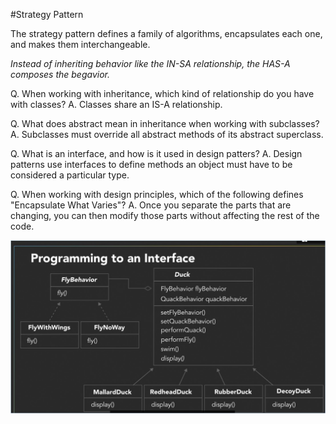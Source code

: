 #Strategy Pattern

The strategy pattern defines a family of algorithms, encapsulates each one, and makes them interchangeable.

_Instead of inheriting behavior like the IN-SA relationship, the HAS-A composes the begavior._

Q. When working with inheritance, which kind of relationship do you have with classes?
A. Classes share an IS-A relationship.


Q. What does abstract mean in inheritance when working with subclasses?
A. Subclasses must override all abstract methods of its abstract superclass.

Q. What is an interface, and how is it used in design patters?
A. Design patterns use interfaces to define methods an object must have to be considered a particular type.

Q. When working with design principles, which of the following defines "Encapsulate What Varies"?
A. Once you separate the parts that are changing, you can then modify those parts without affecting the rest 
of the code.

![Strategy Pattern](StrategyPatternCaseDiag.jpg)